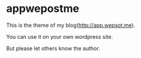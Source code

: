 appwepostme
===========

This is the theme of my blog(http://app.wepsot.me).

You can use it on your own wordpress site.

But please let others know the author.
